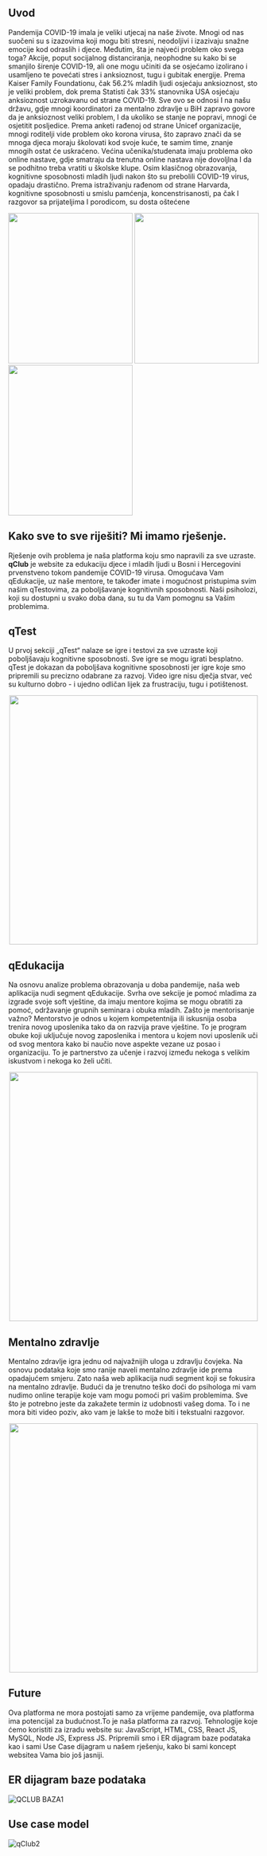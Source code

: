 ## Uvod
Pandemija COVID-19 imala je veliki utjecaj na naše živote. Mnogi od nas suočeni su s izazovima koji mogu biti stresni, neodoljivi i izazivaju snažne emocije kod odraslih i djece. Međutim, šta je najveći problem oko svega toga? 
Akcije, poput socijalnog distanciranja, neophodne su kako bi se smanjilo širenje COVID-19, ali one mogu učiniti da se osjećamo izolirano i usamljeno te povećati stres i anksioznost, tugu i gubitak energije. Prema Kaiser Family Foundationu, čak 56.2% mladih ljudi osjećaju anksioznost, sto je veliki problem, dok prema Statisti čak 33% stanovnika USA osjećaju anksioznost uzrokavanu od strane COVID-19. 
Sve ovo se odnosi I na našu državu, gdje mnogi koordinatori za mentalno zdravlje u BiH zapravo govore da je anksioznost veliki problem, I da ukoliko se stanje ne popravi, mnogi će osjetitit posljedice.
Prema anketi rađenoj od strane Unicef organizacije, mnogi roditelji vide problem oko korona virusa, što zapravo znači da se mnoga djeca moraju školovati kod svoje kuće, te samim time, znanje mnogih ostat će uskraćeno.
Većina učenika/studenata imaju problema oko online nastave, gdje smatraju da trenutna online nastava nije dovoljlna I da se podhitno treba vratiti u školske klupe. Osim klasičnog obrazovanja, kognitivne sposobnosti mladih ljudi nakon što su prebolili COVID-19 virus, opadaju drastično. Prema istraživanju rađenom od strane Harvarda, kognitivne sposobnosti u smislu pamćenja, koncenstrisanosti, pa čak I razgovor sa prijateljima I porodicom, su dosta oštećene

<img src="https://user-images.githubusercontent.com/66512187/112725264-9f9fc580-8f17-11eb-8375-459346d7f24c.png" width=250 height=302 > <img src="https://user-images.githubusercontent.com/66512187/112725372-2bb1ed00-8f18-11eb-94c4-82d0a293ec8b.jpg" width=250 height=302> <img src="https://user-images.githubusercontent.com/66512187/112725467-babf0500-8f18-11eb-9ae2-f4fb7604bbcf.png" width=250 height=302>

## Kako sve to sve riješiti? Mi imamo rješenje.
Rješenje ovih problema je naša platforma koju smo napravili za sve uzraste. **qClub** je website za edukaciju djece i mladih ljudi u Bosni i Hercegovini prvenstveno tokom pandemije COVID-19 virusa. Omogućava Vam qEdukacije, uz naše mentore, te također imate i mogućnost pristupima svim našim qTestovima, za poboljšavanje kognitivnih sposobnosti. Naši psiholozi, koji su dostupni u svako doba dana, su tu da Vam pomognu sa Vašim problemima.

## qTest
U prvoj sekciji „qTest“ nalaze se igre i testovi za sve uzraste koji poboljšavaju kognitivne sposobnosti. Sve igre se mogu igrati besplatno. qTest je dokazan da poboljšava kognitivne sposobnosti jer igre koje smo pripremili su precizno odabrane za razvoj. Video igre nisu dječja stvar, već su kulturno dobro - i ujedno odličan lijek za frustraciju, tugu i potištenost.

<p align="center">
<img src="https://user-images.githubusercontent.com/66512187/112725704-e42c6080-8f19-11eb-8b17-74a63e7e0982.png" width=500)>
</p>

## qEdukacija
Na osnovu analize problema obrazovanja u doba pandemije, naša web aplikacija nudi segment qEdukacije. Svrha ove sekcije je pomoć mladima za izgrade svoje soft vještine, da imaju mentore kojima se mogu obratiti za pomoć, održavanje grupnih seminara i obuka mladih.
Zašto je mentorisanje važno?
Mentorstvo je odnos u kojem kompetentnija ili iskusnija osoba trenira novog uposlenika tako da on razvija prave vještine.
To je program obuke koji uključuje novog zaposlenika i mentora u kojem novi uposlenik uči od svog mentora kako bi naučio nove aspekte vezane uz posao i organizaciju. To je partnerstvo za učenje i razvoj između nekoga s velikim iskustvom i nekoga ko želi učiti.

<p align="center">
  <img src="https://user-images.githubusercontent.com/66512187/112725885-bb589b00-8f1a-11eb-8996-01ba21989668.png" width=500>
  </p>
  
## Mentalno zdravlje
Mentalno zdravlje igra jednu od najvažnijih uloga u zdravlju čovjeka. Na osnovu podataka koje smo ranije naveli mentalno zdravlje ide prema opadajućem smjeru. Zato naša web aplikacija nudi segment koji se fokusira na mentalno zdravlje. Budući da je trenutno teško doći do psihologa mi vam nudimo online terapije koje vam mogu pomoći pri vašim problemima. Sve što je potrebno jeste da zakažete termin iz udobnosti vašeg doma. To i ne mora biti video poziv, ako vam je lakše to može biti i tekstualni razgovor.

<p align="center">
  <img src="https://user-images.githubusercontent.com/66512187/112725927-007ccd00-8f1b-11eb-8ef5-6b736cfb3b96.png" width=500>
  </p>
  
## Future
Ova platforma ne mora postojati samo za vrijeme pandemije, ova platforma ima potencijal za budućnost.To je naša platforma za razvoj.
Tehnologije koje ćemo koristiti za izradu website su: JavaScript, HTML, CSS, React JS, MySQL, Node JS, Express JS. Pripremili smo i ER dijagram baze podataka kao i sami Use Case dijagram u našem rješenju, kako bi sami koncept websitea Vama bio još jasniji.

## ER dijagram baze podataka

![QCLUB BAZA1](https://user-images.githubusercontent.com/66512187/112726684-070d4380-8f1f-11eb-9a3e-cf024c62f395.png)

## Use case model

![qClub2](https://user-images.githubusercontent.com/66512187/112726809-97e41f00-8f1f-11eb-92b3-9c2f9a665b28.jpg)


